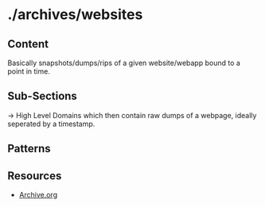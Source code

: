 # ./archives/websites

## Content

Basically snapshots/dumps/rips of a given website/webapp bound to a point in time.

## Sub-Sections

→ High Level Domains which then contain raw dumps of a webpage, ideally seperated by a timestamp.

## Patterns

## Resources

- [Archive.org](https://archive.org/)
